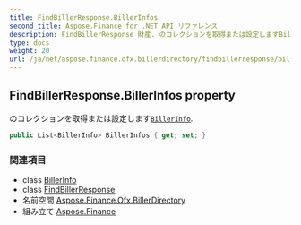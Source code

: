 ```yaml
---
title: FindBillerResponse.BillerInfos
second_title: Aspose.Finance for .NET API リファレンス
description: FindBillerResponse 財産. のコレクションを取得または設定しますBillerInfo.
type: docs
weight: 20
url: /ja/net/aspose.finance.ofx.billerdirectory/findbillerresponse/billerinfos/
---
```

## FindBillerResponse.BillerInfos property

のコレクションを取得または設定します[`BillerInfo`](../../billerinfo/).

```csharp
public List<BillerInfo> BillerInfos { get; set; }
```

### 関連項目

* class [BillerInfo](../../billerinfo/)
* class [FindBillerResponse](../)
* 名前空間 [Aspose.Finance.Ofx.BillerDirectory](../../findbillerresponse/)
* 組み立て [Aspose.Finance](../../../)


